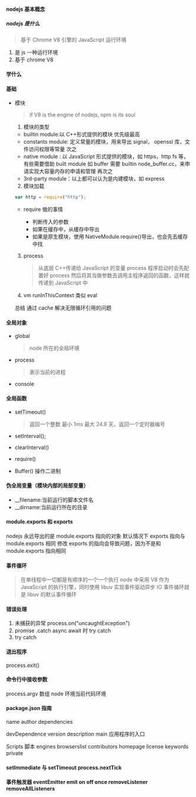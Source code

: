 #### nodejs 基本概念

##### nodejs 是什么

> 基于 Chrome V8 引擎的 JavaScript 运行环境

1. 是 js 一种运行环境
2. 基于 chrome V8

#### 学什么

#### 基础

- 模块

  > if V8 is the engine of nodejs, npm is its soul

  1. 模块的类型

  - builtin module:以 C++形式提供的模块 优先级最高
  - constants module: 定义常量的模块，用来导出 signal， openssl 库，文件访问权限等常量 次之
  - native module : 以 JavaScript 形式提供的模块，如 https，http fs 等，有些需要借助 built module 如 buffer 需要 builtin node_buffer.cc，来申请实现大容量内存的申请和管理 再次之
  - 3rd-party module：以上都可以认为是内建模块，如 express

  2.  模块加载

  ```javascript
  var http = require("http");
  ```

  - require 做的事情

    - 判断传入的参数
    - 如果在缓存中，从缓存中导出
    - 如果是原生模块，使用 NativeModule.require()导出，也会先去缓存中找

  3.  process

      > 从底层 C++传递给 JavaScript 的变量 process
      > 程序启动时会先配置好 process
      > 然后将其当做参数去调用主程序返回的函数，这样就传递到 JavaScript 中

  4.  vm runInThisContext 类似 eval

  总结 通过 cache 解决无限循环引用的问题

#### 全局对象

- global
  > node 所在的全局环境
- process
  > 表示当前的进程
- console

#### 全局函数

- setTimeout()

  > 返回一个整数 最小 1ms 最大 24.8 天，返回一个定时器编号

- setInterval();
- clearInterval()
- require()
- Buffer() 操作二进制

#### 伪全局变量（模块内部的局部变量）

- \_\_filename:当前运行的脚本文件名
- \_\_dirname:当前运行所在的目录

#### module.exports 和 exports

nodejs 永远导出的是 module.exports 指向的对象
默认情况下 exports 指向与 module.exports 相同
修改 exports 的指向会导致问题，因为不是和 module.exports 指向相同

#### 事件循环

> 在单线程中一切都是有顺序的一个一个执行
> node 中采用 V8 作为 JavaScript 的执行引擎，同时使用 libuv 实现事件驱动异步 IO 事件循环就是 libuv 的默认事件循环

#### 错误处理

1. 未捕获的异常
   process.on("uncaughtException")
2. promise .catch async await 时 try catch
3. try catch

#### 退出程序

process.exit()

#### 命令行中接收参数

process.argv 数组 node 环境当前代码环境

#### package.json 指南

name
author
dependencies

devDependence
version
description
main 应用程序的入口

Scripts 脚本
engines
browserslist
contributors
homepage
license
keywords
private

#### setImmediate 与 setTimeout process.nextTick

#### 事件触发器 eventEmitter emit on off once removeListener removeAllListeners
